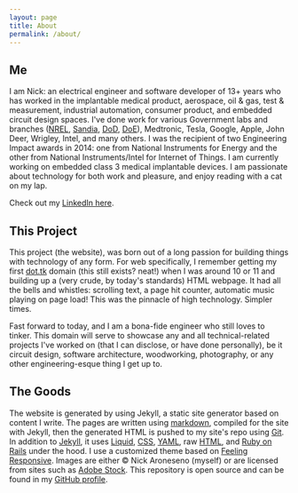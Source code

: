 ```yaml
---
layout: page
title: About
permalink: /about/
---
```


## Me
I am Nick: an electrical engineer and software developer of 13+ years who has worked in the implantable medical product, aerospace, oil & gas, test & measurement, industrial automation, consumer product, and embedded circuit design spaces. I've done work for various Government labs and branches ([NREL](https://nrel.gov), [Sandia](https://www.sandia.gov/), [DoD](https://www.defense.gov), [DoE](https://www.energy.gov)), Medtronic, Tesla, Google, Apple, John Deer, Wrigley, Intel, and many others. I was the recipient of two Engineering Impact awards in 2014: one from National Instruments for Energy and the other from National Instruments/Intel for Internet of Things. I am currently working on embedded class 3 medical implantable devices. I am passionate about technology for both work and pleasure, and enjoy reading with a cat on my lap.  

Check out my [LinkedIn here](https://www.linkedin.com/in/naroneseno/).

## This Project
This project (the website), was born out of a long passion for building things with technology of any form. For web specifically, I remember getting my first [dot.tk](http://www.dot.tk/) domain (this still exists? neat!) when I was around 10 or 11 and building up a (very crude, by today's standards) HTML webpage. It had all the bells and whistles: scrolling text, a page hit counter, automatic music playing on page load! This was the pinnacle of high technology. Simpler times.

Fast forward to today, and I am a bona-fide engineer who still loves to tinker. This domain will serve to showcase any and all technical-related projects I've worked on (that I can disclose, or have done personally), be it circuit design, software architecture, woodworking, photography, or any other engineering-esque thing I get up to.

## The Goods
The website is generated by using Jekyll, a static site generator based on content I write. The pages are written using [markdown](https://daringfireball.net/projects/markdown/), compiled for the site with Jekyll, then the generated HTML is pushed to my site's repo using [Git](https://git-scm.com/). In addition to [Jekyll](https://jekyllrb.com/), it uses [Liquid](https://shopify.github.io/liquid/), [CSS](https://www.w3.org/TR/CSS/#css), [YAML](https://yaml.org/), raw [HTML](https://html.spec.whatwg.org/), and [Ruby on Rails](https://rubyonrails.org/) under the hood. I use a customized theme based on [Feeling Responsive](https://phlow.github.io/). Images are either © Nick Aroneseno (myself) or are licensed from sites such as [Adobe Stock](https://stock.adobe.com). This repository is open source and can be found in my [GitHub profile](https://github.com/nikolae).